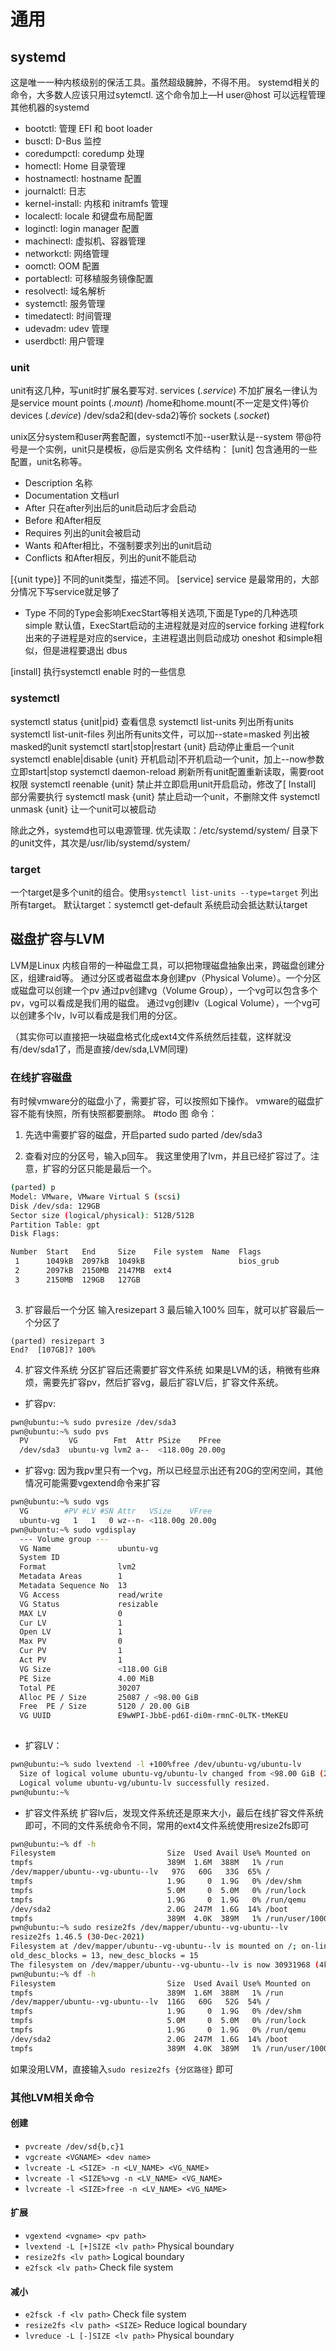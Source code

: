 # 通用
## systemd
这是唯一一种内核级别的保活工具。虽然超级臃肿，不得不用。
systemd相关的命令，大多数人应该只用过sytemctl.
这个命令加上—H user@host 可以远程管理其他机器的systemd

- bootctl: 管理 EFI 和 boot loader
- busctl: D-Bus 监控
- coredumpctl: coredump 处理
- homectl: Home 目录管理
- hostnamectl: hostname 配置
- journalctl: 日志
- kernel-install: 内核和 initramfs 管理
- localectl: locale 和键盘布局配置
- loginctl: login manager 配置
- machinectl: 虚拟机、容器管理
- networkctl: 网络管理
- oomctl: OOM 配置
- portablectl: 可移植服务镜像配置
- resolvectl: 域名解析
- systemctl: 服务管理
- timedatectl: 时间管理
- udevadm: udev 管理
- userdbctl: 用户管理
### unit

unit有这几种，写unit时扩展名要写对.
services (_.service_)
不加扩展名一律认为是service
mount points (_.mount_)
/home和home.mount(不一定是文件)等价
devices (_.device_) 
/dev/sda2和(dev-sda2)等价
sockets (_.socket_)

unix区分system和user两套配置，systemctl不加--user默认是--system
带@符号是一个实例，unit只是模板，@后是实例名
文件结构：
 \[unit\]
包含通用的一些配置，unit名称等。
- Description 
名称
- Documentation 
文档url
- After 
只在after列出后的unit启动后才会启动
- Before 
和After相反
- Requires 
列出的unit会被启动
- Wants 
和After相比，不强制要求列出的unit启动
- Conflicts 
和After相反，列出的unit不能启动

\[{unit type}\]
不同的unit类型，描述不同。
\[service\]
service 是最常用的，大部分情况下写service就足够了
- Type 
不同的Type会影响ExecStart等相关选项,下面是Type的几种选项
simple 默认值，ExecStart启动的主进程就是对应的service
forking 进程fork出来的子进程是对应的service，主进程退出则启动成功
oneshot 和simple相似，但是进程要退出
dbus 



\[install\]
执行systemctl enable 时的一些信息
### systemctl
systemctl status {unit|pid} 查看信息
systemctl list-units 列出所有units
systemctl list-unit-files 列出所有units文件，可以加--state=masked 列出被masked的unit
systemctl start|stop|restart {unit}  启动停止重启一个unit
systemctl enable|disable {unit}  开机启动|不开机启动一个unit，加上--now参数立即start|stop
systemctl daemon-reload 刷新所有unit配置重新读取，需要root权限
systemctl reenable {unit} 禁止并立即启用unit开启启动，修改了\[ Install\] 部分需要执行
systemctl mask {unit} 禁止启动一个unit，不删除文件
systemctl unmask {unit} 让一个unit可以被启动

除此之外，systemd也可以电源管理.
优先读取：/etc/systemd/system/ 目录下的unit文件，其次是/usr/lib/systemd/system/


### target
一个target是多个unit的组合。使用`systemctl list-units --type=target` 列出所有target。
默认target：systemctl get-default
系统启动会抵达默认target


## 磁盘扩容与LVM
LVM是Linux 内核自带的一种磁盘工具，可以把物理磁盘抽象出来，跨磁盘创建分区，组建raid等。
通过分区或者磁盘本身创建pv（Physical Volume）。一个分区或磁盘可以创建一个pv
通过pv创建vg（Volume Group），一个vg可以包含多个pv，vg可以看成是我们用的磁盘。
通过vg创建lv（Logical Volume），一个vg可以创建多个lv，lv可以看成是我们用的分区。

（其实你可以直接把一块磁盘格式化成ext4文件系统然后挂载，这样就没有/dev/sda1了，而是直接/dev/sda,LVM同理)

### 在线扩容磁盘
有时候vmware分的磁盘小了，需要扩容，可以按照如下操作。
vmware的磁盘扩容不能有快照，所有快照都要删除。
#todo 
图
命令：
1. 先选中需要扩容的磁盘，开启parted
sudo parted /dev/sda3 

2. 查看对应的分区号，输入p回车。
我这里使用了lvm，并且已经扩容过了。注意，扩容的分区只能是最后一个。
```sh
(parted) p                                                                
Model: VMware, VMware Virtual S (scsi)
Disk /dev/sda: 129GB
Sector size (logical/physical): 512B/512B
Partition Table: gpt
Disk Flags: 

Number  Start   End     Size    File system  Name  Flags
 1      1049kB  2097kB  1049kB                     bios_grub
 2      2097kB  2150MB  2147MB  ext4
 3      2150MB  129GB   127GB
 
```
3. 扩容最后一个分区
输入resizepart 3
最后输入100% 回车，就可以扩容最后一个分区了
```
(parted) resizepart 3 
End?  [107GB]? 100%
```

4. 扩容文件系统
分区扩容后还需要扩容文件系统
如果是LVM的话，稍微有些麻烦，需要先扩容pv，然后扩容vg，最后扩容LV后，扩容文件系统。
- 扩容pv:
```sh
pwn@ubuntu:~% sudo pvresize /dev/sda3
pwn@ubuntu:~% sudo pvs                     
  PV         VG        Fmt  Attr PSize    PFree 
  /dev/sda3  ubuntu-vg lvm2 a--  <118.00g 20.00g
```
- 扩容vg:
因为我pv里只有一个vg，所以已经显示出还有20G的空闲空间，其他情况可能需要vgextend命令来扩容
```sh
pwn@ubuntu:~% sudo vgs                      
  VG        #PV #LV #SN Attr   VSize    VFree 
  ubuntu-vg   1   1   0 wz--n- <118.00g 20.00g
pwn@ubuntu:~% sudo vgdisplay
  --- Volume group ---
  VG Name               ubuntu-vg
  System ID             
  Format                lvm2
  Metadata Areas        1
  Metadata Sequence No  13
  VG Access             read/write
  VG Status             resizable
  MAX LV                0
  Cur LV                1
  Open LV               1
  Max PV                0
  Cur PV                1
  Act PV                1
  VG Size               <118.00 GiB
  PE Size               4.00 MiB
  Total PE              30207
  Alloc PE / Size       25087 / <98.00 GiB
  Free  PE / Size       5120 / 20.00 GiB
  VG UUID               E9wWPI-JbbE-pd6I-di0m-rmnC-0LTK-tMeKEU
  
```
- 扩容LV：
```sh
pwn@ubuntu:~% sudo lvextend -l +100%free /dev/ubuntu-vg/ubuntu-lv         
  Size of logical volume ubuntu-vg/ubuntu-lv changed from <98.00 GiB (25087 extents) to <118.00 GiB (30207 extents).
  Logical volume ubuntu-vg/ubuntu-lv successfully resized.
pwn@ubuntu:~%
```
- 扩容文件系统
扩容lv后，发现文件系统还是原来大小，最后在线扩容文件系统即可，不同的文件系统命令不同，常用的ext4文件系统使用resize2fs即可
```sh
pwn@ubuntu:~% df -h           
Filesystem                         Size  Used Avail Use% Mounted on
tmpfs                              389M  1.6M  388M   1% /run
/dev/mapper/ubuntu--vg-ubuntu--lv   97G   60G   33G  65% /
tmpfs                              1.9G     0  1.9G   0% /dev/shm
tmpfs                              5.0M     0  5.0M   0% /run/lock
tmpfs                              1.9G     0  1.9G   0% /run/qemu
/dev/sda2                          2.0G  247M  1.6G  14% /boot
tmpfs                              389M  4.0K  389M   1% /run/user/1000
pwn@ubuntu:~% sudo resize2fs /dev/mapper/ubuntu--vg-ubuntu--lv
resize2fs 1.46.5 (30-Dec-2021)
Filesystem at /dev/mapper/ubuntu--vg-ubuntu--lv is mounted on /; on-line resizing required
old_desc_blocks = 13, new_desc_blocks = 15
The filesystem on /dev/mapper/ubuntu--vg-ubuntu--lv is now 30931968 (4k) blocks long.
pwn@ubuntu:~% df -h
Filesystem                         Size  Used Avail Use% Mounted on
tmpfs                              389M  1.6M  388M   1% /run
/dev/mapper/ubuntu--vg-ubuntu--lv  116G   60G   52G  54% /
tmpfs                              1.9G     0  1.9G   0% /dev/shm
tmpfs                              5.0M     0  5.0M   0% /run/lock
tmpfs                              1.9G     0  1.9G   0% /run/qemu
/dev/sda2                          2.0G  247M  1.6G  14% /boot
tmpfs                              389M  4.0K  389M   1% /run/user/1000

```

如果没用LVM，直接输入`sudo resize2fs {分区路径}` 即可

### 其他LVM相关命令
#### 创建

- `pvcreate /dev/sd{b,c}1`
- `vgcreate <VGNAME> <dev name>`
- `lvcreate -L <SIZE> -n <LV_NAME> <VG_NAME>`
- `lvcreate -l <SIZE%>vg -n <LV_NAME> <VG_NAME>`
- `lvcreate -l <SIZE>free -n <LV_NAME> <VG_NAME>`

#### 扩展

- `vgextend <vgname> <pv path>`
- `lvextend -L [+]SIZE <lv path>` Physical boundary
- `resize2fs <lv path>` Logical boundary
- `e2fsck <lv path>` Check file system

#### 减小

- `e2fsck -f <lv path>` Check file system
- `resize2fs <lv path> <SIZE>` Reduce logical boundary
- `lvreduce -L [-]SIZE <lv path>` Physical boundary